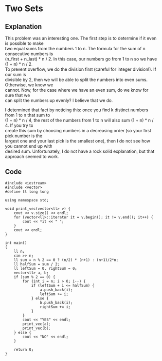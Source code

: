 # Two Sets
## Explanation
This problem was an interesting one. The first step is to determine if it even is possible to make  
two equal sums from the numbers 1 to n. The formula for the sum of n consecutive numbers is  
(n_first + n_last) * n / 2. In this case, our numbers go from 1 to n so we have (1 + n) * n / 2.  
To prevent overflow, we do the division first (careful for integer division!). If our sum is  
divisible by 2, then we will be able to split the numbers into even sums. Otherwise, we know we  
cannot. Now, for the case where we have an even sum, do we know for sure that we  
can split the numbers up evenly? I believe that we do. 

I determined that fact by noticing this: once you find k distinct numbers from 1 to n that sum to  
(1 + n) * n / 4, the rest of the numbers from 1 to n will also sum (1 + n) * n / 4. If you try to  
create this sum by choosing numbers in a decreasing order (so your first pick number is the  
largest one and your last pick is the smallest one), then I do not see how you cannot end up with  
desired sum. Unfortunately, I do not have a rock solid explanation, but that approach seemed to work.

## Code
    #include <iostream>
    #include <vector>
    #define ll long long

    using namespace std;

    void print_vec(vector<ll> v) {
        cout << v.size() << endl;
        for (vector<ll>::iterator it = v.begin(); it != v.end(); it++) {
            cout << *it << " ";
        }
        cout << endl;
    }

    int main()
    {
        ll n;
        cin >> n;
        ll sum = n % 2 == 0 ? (n/2) * (n+1) : (n+1)/2*n;
        ll halfSum = sum / 2;
        ll leftSum = 0, rightSum = 0;
        vector<ll> a, b;
        if (sum % 2 == 0) {
            for (int i = n; i > 0; i--) {
                if (leftSum + i <= halfSum) {
                    a.push_back(i);
                    leftSum += i;
                } else {
                    b.push_back(i);
                    rightSum += i;
                }
            }
            cout << "YES" << endl;
            print_vec(a);
            print_vec(b);
        } else {
            cout << "NO" << endl;
        }

        return 0;
    }